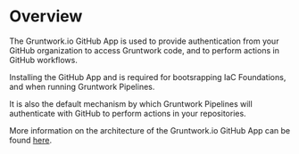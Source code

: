 # Overview

The Gruntwork.io GitHub App is used to provide authentication from your GitHub organization to access Gruntwork code, and to perform actions in GitHub workflows.

Installing the GitHub App and is required for bootsrapping IaC Foundations, and when running Gruntwork Pipelines.

It is also the default mechanism by which Gruntwork Pipelines will authenticate with GitHub to perform actions in your repositories.

More information on the architecture of the Gruntwork.io GitHub App can be found [here](./architecture.mdx).


<!-- ##DOCS-SOURCER-START
{
  "sourcePlugin": "local-copier",
  "hash": "5d0d722e30290adf08c4fc8e23c4b959"
}
##DOCS-SOURCER-END -->
